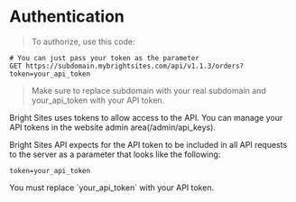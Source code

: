 # Authentication

> To authorize, use this code:

```shell
# You can just pass your token as the parameter
GET https://subdomain.mybrightsites.com/api/v1.1.3/orders?token=your_api_token
```

> Make sure to replace subdomain with your real subdomain and your_api_token with your API token.

Bright Sites uses tokens to allow access to the API. You can manage your API tokens in the website admin area(/admin/api_keys).

Bright Sites API expects for the API token to be included in all API requests to the server as a parameter that looks like the following:

`token=your_api_token`

<aside class="notice">
You must replace `your_api_token` with your API token.
</aside>
